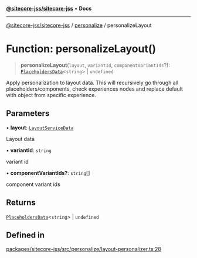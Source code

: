 [**@sitecore-jss/sitecore-jss**](../../README.md) • **Docs**

***

[@sitecore-jss/sitecore-jss](../../README.md) / [personalize](../README.md) / personalizeLayout

# Function: personalizeLayout()

> **personalizeLayout**(`layout`, `variantId`, `componentVariantIds`?): [`PlaceholdersData`](../../layout/type-aliases/PlaceholdersData.md)\<`string`\> \| `undefined`

Apply personalization to layout data. This will recursively go through all placeholders/components, check experiences nodes and replace default with object from specific experience.

## Parameters

• **layout**: [`LayoutServiceData`](../../layout/interfaces/LayoutServiceData.md)

Layout data

• **variantId**: `string`

variant id

• **componentVariantIds?**: `string`[]

component variant ids

## Returns

[`PlaceholdersData`](../../layout/type-aliases/PlaceholdersData.md)\<`string`\> \| `undefined`

## Defined in

[packages/sitecore-jss/src/personalize/layout-personalizer.ts:28](https://github.com/Sitecore/jss/blob/ff400466a8d16483c667d9a837e1247d6192035e/packages/sitecore-jss/src/personalize/layout-personalizer.ts#L28)
